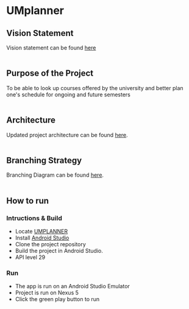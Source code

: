 # UMplanner

## Vision Statement

Vision statement can be found [here](./VISION.md)
<br><br>

## Purpose of the Project

To be able to look up courses offered by the university and better plan one's schedule for ongoing and future semesters
<br><br>

## Architecture

Updated project architecture can be found [here](./Architecture.md).
<br><br>

## Branching Strategy

Branching Diagram can be found [here](./BranchingDiagram.svj).
<br><br>

## How to run
### Intructions & Build
- Locate [UMPLANNER](https://code.cs.umanitoba.ca/3350-winter-2021-a02/group-10/umplanner-comp3350-a02-group10)
- Install [Android Studio](https://developer.android.com/studio/)
- Clone the project repository
- Build the project in Android Studio.
- API level 29

### Run
- The app is run on an Android Studio Emulator
- Project is run on Nexus 5
- Click the green play button to run



